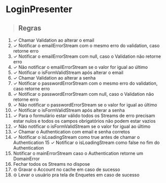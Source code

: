 # LoginPresenter

> ## Regras
1. ✓ Chamar Validation ao alterar o email 
2. ✓ Notificar o emailErrorStream com o mesmo erro do validation, caso retorne erro
3. ✓ Notificar o emailErrorStream com null, caso o Validation não retorne erro
4. ✓ Não notificar o emailErrorStream se o valor for igual ao último
5. ✓ Notificar o isFormValidStream após alterar o email
6. ✓ Chamar Validation ao alterar a senha
7. ✓ Notificar o passwordErrorStream com o mesmo erro do validation, caso retorne erro
8. ✓ Notificar o passwordErrorStream com null, caso o Validation não retorne erro
9. ✓ Não notificar o passwordErrorStream se o valor for igual ao último
10. ✓ Notificar o isFormValidStream após alterar a senha
11. ✓ Para o formulário estar válido todos os Streams de erro precisam estar nulos e todos os campos obrigatórios não podem estar vazios
12. ✓ Não notificar o isFormValidStream se o valor for igual ao último
13. ✓ Chamar o Authentication com email e senha corretos
14. ✓ Notificar o isLoadingStream como true antes de chamar o Authentication
15 ✓ Notificar o isLoadingStream como false no fim do Authentication
16. Notificar o mainErrorStream caso o Authentication retorne um DomainError
17. Fechar todos os Streams no dispose
18. ⊝ Gravar o Account no cache em caso de sucesso
19. ⊝ Levar o usuário pra tela de Enquetes em caso de sucesso